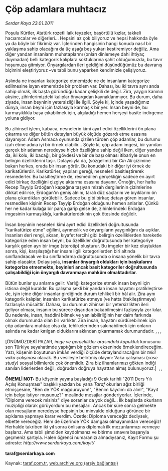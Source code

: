 # Çöp adamlara muhtacız

*Serdar Kaya 23.01.2011*

<div class="yazi">Poşulu Kürtler, Atatürk rozetli laik teyzeler, başörtülü kızlar, takkeli hacıamcalar ve diğerleri... Hepsini az çok biliyoruz ve hepsi hakkında öyle ya da böyle bir fikrimiz var. İçlerinden hangisinin hangi konuda nasıl bir yaklaşıma sahip olacağını da üç aşağı beş yukarı kestiremiyor değiliz. Ama diğer yandan insanların muhataplarını (onları dinlemeye dahi ihtiyaç duymadan) belli kategorik kalıplara soktuklarına şahit olduğumuzda, bu tavır hoşumuza gitmiyor. Önyargılardan ileri geldiğini düşündüğümüz bu davranış biçimini eleştiriyoruz –ve tabii bunu yaparken kendimizle çelişiyoruz. <br/><br/>Aslında ne insanları kategorize etmemizde ne de insanların kategorize edilmesine isyan etmemizde bir problem var. Dahası, bu iki tavra aynı anda sahip olmak, ilk başta göründüğü kadar çelişkili de değil. Zira, yaygın kanının aksine, zihinlerimizdeki kalıplar önyargıdan kaynaklanmıyor. Bu durum, daha ziyade, insan beyninin yetersizliği ile ilgili. Şöyle ki, içinde yaşadığımız dünya, insan beyni için fazlasıyla karmaşık bir yer. İnsan beyni de, bu karmaşıklıkla başa çıkabilmek için, algıladığı hemen herşeyi basite indirgeme yoluna gidiyor. <br/><br/>Bu zihinsel işlem, kabaca, nesnelerin kimi ayırt edici özelliklerini ön plana çıkarma ve diğer bütün detayları büyük ölçüde gözardı etme esasına dayanıyor. Adam Asmaca oyununda çizilen türden çöp adamlar, bu durumu izah etme adına iyi bir örnek olabilir... Şöyle ki, çöp adam imgesi, bir yandan gerçek bir adamın neredeyse hiçbir özelliğine sahip değil iken, diğer yandan da, iki kolu, iki bacağı, bir gövdesi ve bir de başı olması itibariyle onun en belirgin özelliklerini taşır. Dolayısıyla da, (sözgelimi) bir <i>Cin Ali</i> çizimine bakan herkes, orada bir insan görür. Bu konudaki bir diğer iyi örnek de karikatürlerdir. Karikatürler, yapıları gereği, nesneleri basitleştirerek resmederler. Bu basitleştirme de, resmedilen gerçekliğin sadece en ayırt edici birkaç özelliğini çizgiye aktarma esasına dayanır. Örneğin, her hafta Recep Tayyip Erdoğan'ı kapağına taşıyan mizah dergilerinin çizimlerine dikkat edilirse, Erdoğan'ın geniş alnını, taralı düz saçlarını ve bıyıklarını ön plana çıkardıkları görülebilir. Sadece bu gibi birkaç detayı gören insanlar, resmedilen kişinin Recep Tayyip Erdoğan olduğunu hemen anlarlar. Çünkü her ne kadar kulağa bir parça garip gelse de, zihinlerindeki Erdoğan imgesinin karmaşıklığı, karikatürlerdekinin çok ötesinde değildir. <br/><br/>İnsan beyninin nesneleri kimi ayırt edici özellikleri doğrultusunda "karikatürize etme" eğilimi, ayrımcılık ve önyargıların yaygınlığını da açıklar. İnsanları deri rengi, aksan, kıyafet tercihi gibi belirgin özelliklerden hareketle kategorize eden insan beyni, bu özellikler doğrultusunda her kategoriye karşılık gelen ayrı bir imge (sterotip) oluşturur. Bu imgeler bir kez oluştuktan sonra, kişi, karşılaştığı her insanı ilgili kategorilerden biri altında sınıflandıracak ve bu sınıflandırma doğrultusunda o insana yönelik bir tavra sahip olacaktır. Dolayısıyla, <b>insanlar önyargılı oldukları için başkalarını kategorize etmemekte, beyinleri ancak basit kategoriler doğrultusunda çalışabildiği için önyargılı davranmaya mahkûm olmaktadırlar</b>. <br/><br/>Bütün bunlar şu anlama gelir: Varlığı kategorize etmek insan beyni için istisna değil kuraldır. Bu çalışma şekli bir yandan insan hayatını pratikleştirse de, işin içine diğer insanlar girdiğinde durum tehlikeli bir hâl alır. Zira aynı kategorik kalıplar, insanları karikatürize etmeye (ve hatta ötekileştirmeye) fazlasıyla müsaittir. Dahası, bu durumun zihinsel bir yetersizlikten ileri geliyor olması, insanın bu sürece dışarıdan bakabilmesini fazlasıyla zor kılar. Bu nedenle, insan, haddini bilmek ve yanılabilirliğinin her daim farkında olmak durumunda olan bir varlıktır. Zira insan, hayatını sürdürebilmek için çöp adamlara muhtaç olsa da, tehlikelerinden sakınabilmek için onların aslında ne kadar kırılgan olduklarını aklından çıkarmamak durumundadır. ‚ ‚ ‚ <br/><br/>[ÖNÜMÜZDEKİ PAZAR, <i>imge ve gerçeklikler arasındaki kopukluk</i> konusunu son Türkiye seyahatimde yaptığım bir gözlem ekseninde örneklendireceğim. Yazı, köşenin boyutunun imkân verdiği ölçüde detaylandıracağım bir <i>tekil vaka çalışması</i> olacak. Bu vesileyle belirtmiş olayım: Vaka çalışması (<i>case study</i>) sosyal bilimlerde çok önemlidir. Zira biz ilhamlarımızı gökten indiği sanılan liderlerden değil, doğrudan doğruya hayattan almış bulunuyoruz.]  ‚ ‚ <b><br/><br/>ÖNEMLİ NOT:</b> Bu köşenin yayına başladığı 9 Ocak tarihli "2011 Ders Yılı Açılış Konuşması" başlıklı yazıdan bu yana <i>Taraf</i> okurları ağız birliği etmişçesine, "Ben de YÖK mağduruyum!", "Benim kaydımı da alın!", "Kayıt için belge istiyor musunuz?" mealinde mesajlar gönderiyorlar. İçlerinde, "Diploma verecek misiniz" diye soranlar da yok değil... İlk başlarda okurların muzipliği olarak görüyordum bu mesajları. Ancak bir süre sonra gelmekte olan mesajların neredeyse hepsinin bu minvalde olduğunu görünce bir açıklama yapmaya karar verdim. Özetle: Diploma vereceğiz dediysek, elbette vereceğiz. Hem de üzerinde YÖK damgası olmayanından vereceğiz! Herhalde takriben iki yıl sonra önlisans diplomalı ilk mezunlarımızı vermeye başlarız. Ama tabii şimdiden kaydolmanız ve bitirme sınavını başarıyla geçmeniz şartıyla. Halen öğrenci numaranızı almadıysanız, Kayıt Formu şu adreste: <i>http://www.serdarkaya.com/kayit/</i><b><br/><br/>taraf@serdarkaya.com</b>
</div>

Kaynak: [taraf.com.tr](http://www.taraf.com.tr:80/serdar-kaya/makale-cop-adamlara-muhtaciz.htm), [web.archive.org (arşiv bağlantısı)](http://web.archive.org/web/20131213010133/http://www.taraf.com.tr:80/serdar-kaya/makale-cop-adamlara-muhtaciz.htm)

